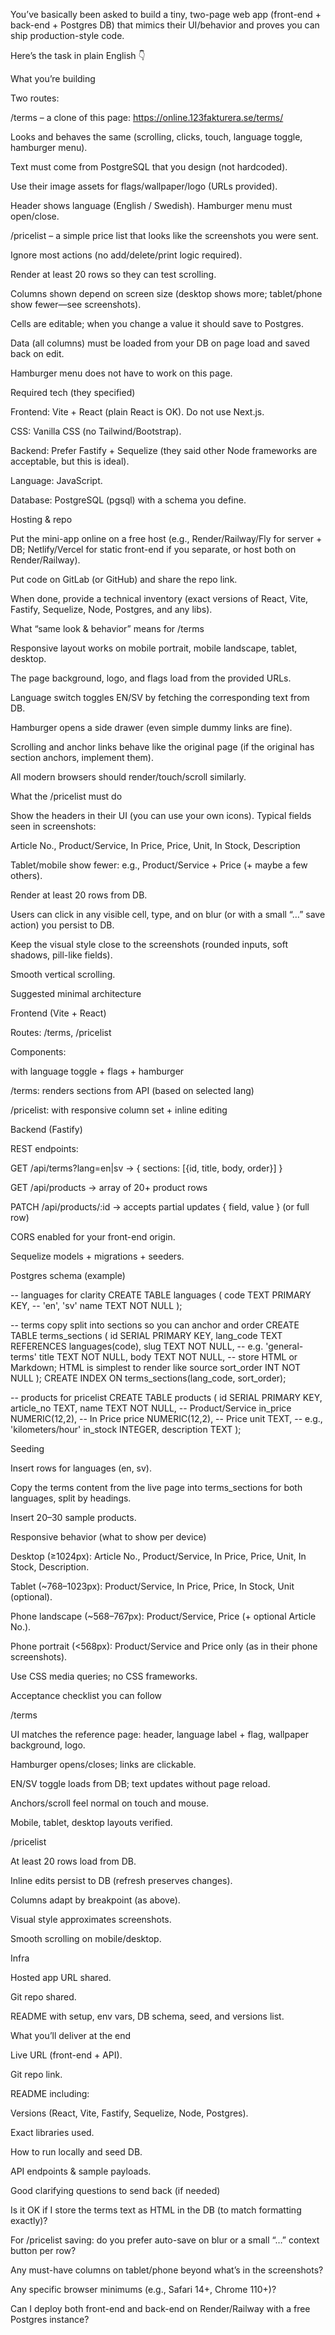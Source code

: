 You’ve basically been asked to build a tiny, two-page web app (front-end + back-end + Postgres DB) that mimics their UI/behavior and proves you can ship production-style code.

Here’s the task in plain English 👇

What you’re building

Two routes:

/terms – a clone of this page: https://online.123fakturera.se/terms/

Looks and behaves the same (scrolling, clicks, touch, language toggle, hamburger menu).

Text must come from PostgreSQL that you design (not hardcoded).

Use their image assets for flags/wallpaper/logo (URLs provided).

Header shows language (English / Swedish). Hamburger menu must open/close.

/pricelist – a simple price list that looks like the screenshots you were sent.

Ignore most actions (no add/delete/print logic required).

Render at least 20 rows so they can test scrolling.

Columns shown depend on screen size (desktop shows more; tablet/phone show fewer—see screenshots).

Cells are editable; when you change a value it should save to Postgres.

Data (all columns) must be loaded from your DB on page load and saved back on edit.

Hamburger menu does not have to work on this page.

Required tech (they specified)

Frontend: Vite + React (plain React is OK). Do not use Next.js.

CSS: Vanilla CSS (no Tailwind/Bootstrap).

Backend: Prefer Fastify + Sequelize (they said other Node frameworks are acceptable, but this is ideal).

Language: JavaScript.

Database: PostgreSQL (pgsql) with a schema you define.

Hosting & repo

Put the mini-app online on a free host (e.g., Render/Railway/Fly for server + DB; Netlify/Vercel for static front-end if you separate, or host both on Render/Railway).

Put code on GitLab (or GitHub) and share the repo link.

When done, provide a technical inventory (exact versions of React, Vite, Fastify, Sequelize, Node, Postgres, and any libs).

What “same look & behavior” means for /terms

Responsive layout works on mobile portrait, mobile landscape, tablet, desktop.

The page background, logo, and flags load from the provided URLs.

Language switch toggles EN/SV by fetching the corresponding text from DB.

Hamburger opens a side drawer (even simple dummy links are fine).

Scrolling and anchor links behave like the original page (if the original has section anchors, implement them).

All modern browsers should render/touch/scroll similarly.

What the /pricelist must do

Show the headers in their UI (you can use your own icons). Typical fields seen in screenshots:

Article No., Product/Service, In Price, Price, Unit, In Stock, Description

Tablet/mobile show fewer: e.g., Product/Service + Price (+ maybe a few others).

Render at least 20 rows from DB.

Users can click in any visible cell, type, and on blur (or with a small “…” save action) you persist to DB.

Keep the visual style close to the screenshots (rounded inputs, soft shadows, pill-like fields).

Smooth vertical scrolling.

Suggested minimal architecture

Frontend (Vite + React)

Routes: /terms, /pricelist

Components:

<AppHeader> with language toggle + flags + hamburger

/terms: <TermsContent> renders sections from API (based on selected lang)

/pricelist: <PriceListTable> with responsive column set + inline editing

Backend (Fastify)

REST endpoints:

GET /api/terms?lang=en|sv → { sections: [{id, title, body, order}] }

GET /api/products → array of 20+ product rows

PATCH /api/products/:id → accepts partial updates { field, value } (or full row)

CORS enabled for your front-end origin.

Sequelize models + migrations + seeders.

Postgres schema (example)

-- languages for clarity
CREATE TABLE languages (
  code TEXT PRIMARY KEY, -- 'en', 'sv'
  name TEXT NOT NULL
);

-- terms copy split into sections so you can anchor and order
CREATE TABLE terms_sections (
  id SERIAL PRIMARY KEY,
  lang_code TEXT REFERENCES languages(code),
  slug TEXT NOT NULL,           -- e.g. 'general-terms'
  title TEXT NOT NULL,
  body TEXT NOT NULL,           -- store HTML or Markdown; HTML is simplest to render like source
  sort_order INT NOT NULL
);
CREATE INDEX ON terms_sections(lang_code, sort_order);

-- products for pricelist
CREATE TABLE products (
  id SERIAL PRIMARY KEY,
  article_no TEXT,
  name TEXT NOT NULL,           -- Product/Service
  in_price NUMERIC(12,2),       -- In Price
  price NUMERIC(12,2),          -- Price
  unit TEXT,                    -- e.g., 'kilometers/hour'
  in_stock INTEGER,
  description TEXT
);


Seeding

Insert rows for languages (en, sv).

Copy the terms content from the live page into terms_sections for both languages, split by headings.

Insert 20–30 sample products.

Responsive behavior (what to show per device)

Desktop (≥1024px): Article No., Product/Service, In Price, Price, Unit, In Stock, Description.

Tablet (~768–1023px): Product/Service, In Price, Price, In Stock, Unit (optional).

Phone landscape (~568–767px): Product/Service, Price (+ optional Article No.).

Phone portrait (<568px): Product/Service and Price only (as in their phone screenshots).

Use CSS media queries; no CSS frameworks.

Acceptance checklist you can follow

/terms

 UI matches the reference page: header, language label + flag, wallpaper background, logo.

 Hamburger opens/closes; links are clickable.

 EN/SV toggle loads from DB; text updates without page reload.

 Anchors/scroll feel normal on touch and mouse.

 Mobile, tablet, desktop layouts verified.

/pricelist

 At least 20 rows load from DB.

 Inline edits persist to DB (refresh preserves changes).

 Columns adapt by breakpoint (as above).

 Visual style approximates screenshots.

 Smooth scrolling on mobile/desktop.

Infra

 Hosted app URL shared.

 Git repo shared.

 README with setup, env vars, DB schema, seed, and versions list.

What you’ll deliver at the end

Live URL (front-end + API).

Git repo link.

README including:

Versions (React, Vite, Fastify, Sequelize, Node, Postgres).

Exact libraries used.

How to run locally and seed DB.

API endpoints & sample payloads.

Good clarifying questions to send back (if needed)

Is it OK if I store the terms text as HTML in the DB (to match formatting exactly)?

For /pricelist saving: do you prefer auto-save on blur or a small “…” context button per row?

Any must-have columns on tablet/phone beyond what’s in the screenshots?

Any specific browser minimums (e.g., Safari 14+, Chrome 110+)?

Can I deploy both front-end and back-end on Render/Railway with a free Postgres instance?